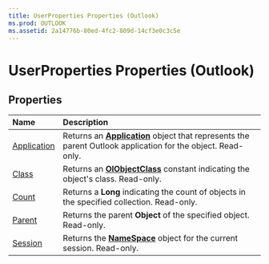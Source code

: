 ```yaml
---
title: UserProperties Properties (Outlook)
ms.prod: OUTLOOK
ms.assetid: 2a14776b-80ed-4fc2-809d-14cf3e0c3c5e
---
```



# UserProperties Properties (Outlook)

## Properties



|**Name**|**Description**|
|:-----|:-----|
|[Application](userproperties-application-property-outlook.md)|Returns an  **[Application](application-object-outlook.md)** object that represents the parent Outlook application for the object. Read-only.|
|[Class](userproperties-class-property-outlook.md)|Returns an  **[OlObjectClass](olobjectclass-enumeration-outlook.md)** constant indicating the object's class. Read-only.|
|[Count](userproperties-count-property-outlook.md)|Returns a  **Long** indicating the count of objects in the specified collection. Read-only.|
|[Parent](userproperties-parent-property-outlook.md)|Returns the parent  **Object** of the specified object. Read-only.|
|[Session](userproperties-session-property-outlook.md)|Returns the  **[NameSpace](namespace-object-outlook.md)** object for the current session. Read-only.|

